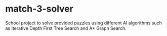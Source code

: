# match-3-solver
School project to solve provided puzzles using different AI algorithms such as Iterative Depth First Tree Search and A* Graph Search.
